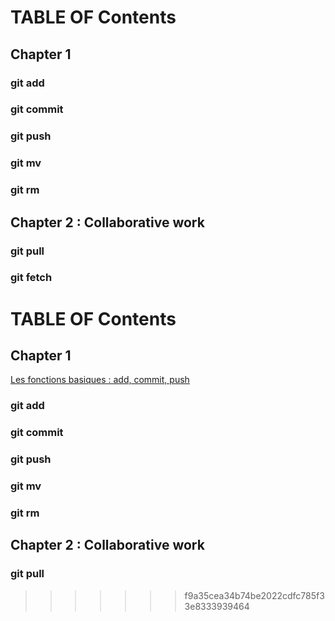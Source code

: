 
# TABLE OF Contents

## Chapter 1
### git add 
### git commit
### git push
### git mv
### git rm

## Chapter 2 : Collaborative work
### git pull
### git fetch

# TABLE OF Contents

## Chapter 1
[Les fonctions basiques : add, commit, push](chapters/chapter1.md)
### git add 
### git commit
### git push
### git mv
### git rm

## Chapter 2 : Collaborative work
### git pull
>>>>>>> f9a35cea34b74be2022cdfc785f33e8333939464
